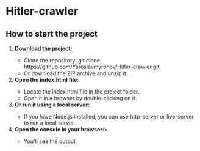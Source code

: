 <h1>Hitler-crawler</h1>
<h2>How to start the project</h2>
<ol>
  <li><strong>Download the project:</strong></li>
    <ul>
      <li>Clone the repository: git clone https://github.com/Yaroslavmyronov/Hitler-crawler.git</li>
       <li>Or download the ZIP archive and unzip it.</li>
    </ul>
  <li><strong>Open the index.html file:</strong></li>
  <ul>
    <li>Locate the index.html file in the project folder.</li>
    <li>Open it in a browser by double-clicking on it.</li>
  </ul>
  <li><strong>Or run it using a local server:</strong></li>
   <ul>
     <li>If you have Node.js installed, you can use http-server or live-server to run a local server.</li>
  </ul>
  <li><strong>Open the console in your browser:</strong>></li>
  <ul>
     <li>You'll see the output</li>
  </ul>
</ol>
